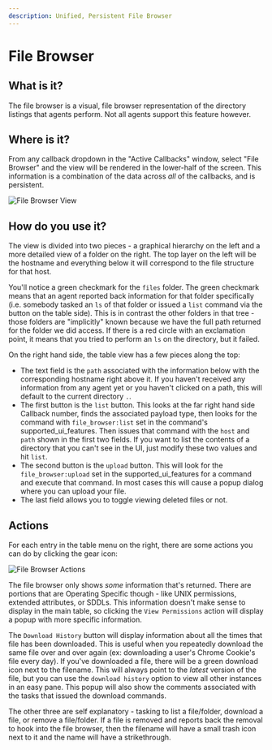 ```yaml
---
description: Unified, Persistent File Browser
---
```


# File Browser

## What is it?

The file browser is a visual, file browser representation of the directory listings that agents perform. Not all agents support this feature however.

## Where is it?

From any callback dropdown in the "Active Callbacks" window, select "File Browser" and the view will be rendered in the lower-half of the screen. This information is a combination of the data across _all_ of the callbacks, and is persistent.

![File Browser View](<../.gitbook/assets/Screenshot 2023-03-06 at 8.42.40 AM.png>)

## How do you use it?

The view is divided into two pieces - a graphical hierarchy on the left and a more detailed view of a folder on the right. The top layer on the left will be the hostname and everything below it will correspond to the file structure for that host.

You'll notice a green checkmark for the `files` folder. The green checkmark means that an agent reported back information for that folder specifically (i.e. somebody tasked an `ls` of that folder or issued a `list` command via the button on the table side). This is in contrast the other folders in that tree - those folders are "implicitly" known because we have the full path returned for the folder we did access. If there is a red circle with an exclamation point, it means that you tried to perform an `ls` on the directory, but it failed.

On the right hand side, the table view has a few pieces along the top:

* The text field is the `path` associated with the information below with the corresponding hostname right above it. If you haven't received any information from any agent yet or you haven't clicked on a path, this will default to the current directory `.`.
* The first button is the `list` button. This looks at the far right hand side Callback number, finds the associated payload type, then looks for the command with `file_browser:list` set in the command's supported\_ui\_features. Then issues that command with the `host` and `path` shown in the first two fields. If you want to list the contents of a directory that you can't see in the UI, just modify these two values and hit `list`.
* The second button is the `upload` button. This will look for the `file_browser:upload` set in the supported\_ui\_features for a command and execute that command. In most cases this will cause a popup dialog where you can upload your file.
* The last field allows you to toggle viewing deleted files or not.

## Actions

For each entry in the table menu on the right, there are some actions you can do by clicking the gear icon:

![File Browser Actions](<../.gitbook/assets/Screenshot 2023-03-06 at 8.45.32 AM.png>)

The file browser only shows _some_ information that's returned. There are portions that are Operating Specific though - like UNIX permissions, extended attributes, or SDDLs. This information doesn't make sense to display in the main table, so clicking the `View Permissions` action will display a popup with more specific information.

The `Download History` button will display information about all the times that file has been downloaded. This is useful when you repeatedly download the same file over and over again (ex: downloading a user's Chrome Cookie's file every day). If you've downloaded a file, there will be a green download icon next to the filename. This will always point to the _latest_ version of the file, but you can use the `download history` option to view all other instances in an easy pane. This popup will also show the comments associated with the tasks that issued the download commands.

The other three are self explanatory - tasking to list a file/folder, download a file, or remove a file/folder. If a file is removed and reports back the removal to hook into the file browser, then the filename will have a small trash icon next to it and the name will have a strikethrough.
